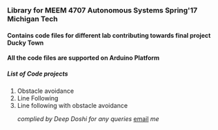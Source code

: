 ### Library for MEEM 4707 Autonomous Systems Spring'17 Michigan Tech

#### Contains code files for different lab contributing towards final project Ducky Town

**All the code files are supported on Arduino Platform**

##### List of Code projects
<ol>
<li>Obstacle avoidance</li>
<li>Line Following</li>
<li>Line following with obstacle avoidance</li>

_complied by Deep Doshi_
_for any queries_ [email](mailto:ddoshi@mtu.edu) _me_

